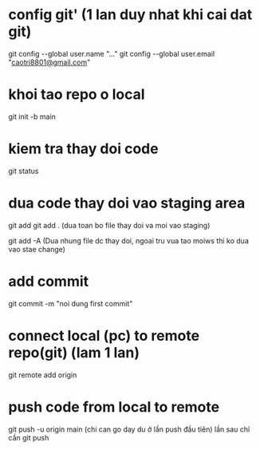 # config git' (1 lan duy nhat khi cai dat git)
git config --global user.name "..."
git config --global user.email "caotri8801@gmail.com"
# khoi tao repo o local
git init -b main
# kiem tra thay doi code
git status
# dua code thay doi vao staging area
git add <ten file>
git add . (dua toan bo file thay doi va moi vao staging)

git add -A (Dua nhung file dc thay doi, ngoai tru vua tao moiws thi ko dua  vao stae change)

# add commit
git commit -m "noi dung first commit"

# connect local (pc) to remote repo(git) (lam 1 lan)
git remote add origin <go to github to get link>
# push code from local to remote
git push -u origin main (chi can go day du ở lần push đầu tiên)
 lần sau chỉ cần git push

